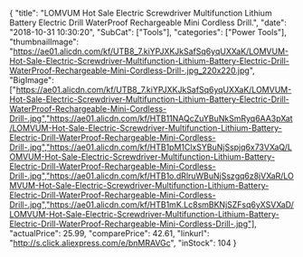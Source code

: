 {
	"title": "LOMVUM Hot Sale Electric Screwdriver Multifunction Lithium Battery Electric Drill WaterProof Rechargeable Mini Cordless Drill.",
	"date": "2018-10-31 10:30:20",
	"SubCat": ["Tools"],
	"categories": ["Power Tools"],
	"thumbnailImage": "https://ae01.alicdn.com/kf/UTB8_7.kiYPJXKJkSafSq6yqUXXaK/LOMVUM-Hot-Sale-Electric-Screwdriver-Multifunction-Lithium-Battery-Electric-Drill-WaterProof-Rechargeable-Mini-Cordless-Drill-.jpg_220x220.jpg",
	"BigImage": ["https://ae01.alicdn.com/kf/UTB8_7.kiYPJXKJkSafSq6yqUXXaK/LOMVUM-Hot-Sale-Electric-Screwdriver-Multifunction-Lithium-Battery-Electric-Drill-WaterProof-Rechargeable-Mini-Cordless-Drill-.jpg","https://ae01.alicdn.com/kf/HTB11NAQcZuYBuNkSmRyq6AA3pXat/LOMVUM-Hot-Sale-Electric-Screwdriver-Multifunction-Lithium-Battery-Electric-Drill-WaterProof-Rechargeable-Mini-Cordless-Drill-.jpg","https://ae01.alicdn.com/kf/HTB1pM1ClxSYBuNjSspjq6x73VXaQ/LOMVUM-Hot-Sale-Electric-Screwdriver-Multifunction-Lithium-Battery-Electric-Drill-WaterProof-Rechargeable-Mini-Cordless-Drill-.jpg","https://ae01.alicdn.com/kf/HTB1o.dRlruWBuNjSszgq6z8jVXaR/LOMVUM-Hot-Sale-Electric-Screwdriver-Multifunction-Lithium-Battery-Electric-Drill-WaterProof-Rechargeable-Mini-Cordless-Drill-.jpg","https://ae01.alicdn.com/kf/HTB1mK.Lc8smBKNjSZFsq6yXSVXaD/LOMVUM-Hot-Sale-Electric-Screwdriver-Multifunction-Lithium-Battery-Electric-Drill-WaterProof-Rechargeable-Mini-Cordless-Drill-.jpg"],
	"actualPrice": 25.99,
	"comparePrice": 42.61,
	"linkurl": "http://s.click.aliexpress.com/e/bnMRAVGc",
	"inStock": 104
}
